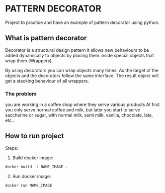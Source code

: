 # PATTERN DECORATOR

Project to practice and have an example of pattern decorator using python.

## What is pattern decorator

Decorator is a structural design pattern it allows new behaviours to be added dynamically to objects by placing them inside special objects that wrap them (Wrappers).

By using decorators you can wrap objects many times. As the target of the objects and the decorators follow the same interface. The result object will get a stacking behaviour of all wrappers.

### The problem

you are working in a coffee shop where they serve various products At first you only serve normal coffee and milk, but later you start to serve saccharine or sugar, with normal milk, semi milk, vanilla, chocolate, late, etc.. 

## How to run project

Steps:
1. Build docker image: 

```bash
docker build -t NAME_IMAGE .
```

2. Run docker image: 

```bash   
docker run NAME_IMAGE
```
